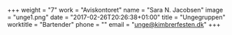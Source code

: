 +++
weight = "7"
work = "Aviskontoret"
name = "Sara N. Jacobsen"
image = "unge1.png"
date = "2017-02-26T20:26:38+01:00"
title = "Ungegruppen"
worktitle = "Bartender"
phone = ""
email = "unge@kimbrerfesten.dk"
+++

